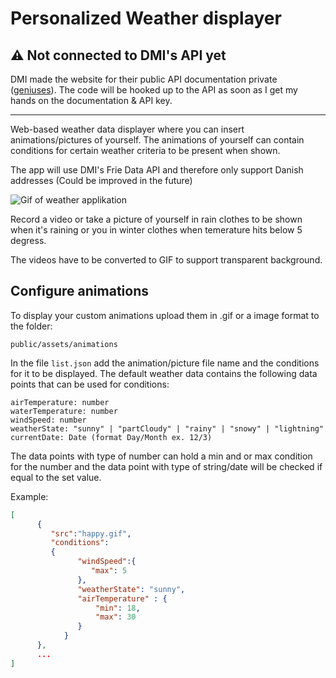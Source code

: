 # Personalized Weather displayer
## ⚠️ Not connected to DMI's API yet
DMI made the website for their public API documentation private ([geniuses](https://confluence.govcloud.dk/display/FDAPI)). The code will be hooked up to the API as soon as I get my hands on the documentation & API key.

---

Web-based weather data displayer where you can insert animations/pictures of yourself. The animations of yourself can contain conditions for certain weather criteria to be present when shown. 

The app will use DMI's Frie Data API and therefore only support Danish addresses (Could be improved in the future)

![Gif of weather applikation](https://github.com/JonasStjerne/personalized-weather-displayer/blob/main/displayer.gif)

Record a video or take a picture of yourself in rain clothes to be shown when it's raining or you in winter clothes when temerature hits below 5 degress.

The videos have to be converted to GIF to support transparent background. 

## Configure animations
To display your custom animations upload them in .gif or a image format to the folder:

`public/assets/animations`

In the file `list.json` add the animation/picture file name and the conditions for it to be displayed.
The default weather data contains the following data points that can be used for conditions:

```
airTemperature: number
waterTemperature: number
windSpeed: number
weatherState: "sunny" | "partCloudy" | "rainy" | "snowy" | "lightning"
currentDate: Date (format Day/Month ex. 12/3)
```

The data points with type of number can hold a min and or max condition for the number and the data point with type of string/date will be checked if equal to the set value. 

Example:

```JSON
[
      {
         "src":"happy.gif",
         "conditions": 
         {
               "windSpeed":{
                  "max": 5
               },
               "weatherState": "sunny",
               "airTemperature" : {
                   "min": 18,
                   "max": 30
               }
            }
      },
      ...
]
```


